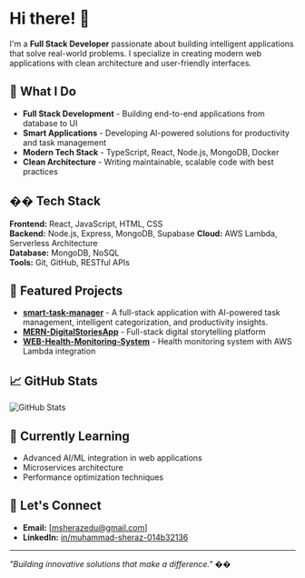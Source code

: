 # Hi there! 👋

I'm a **Full Stack Developer** passionate about building intelligent applications that solve real-world problems. I specialize in creating modern web applications with clean architecture and user-friendly interfaces.

## 🚀 What I Do

- **Full Stack Development** - Building end-to-end applications from database to UI
- **Smart Applications** - Developing AI-powered solutions for productivity and task management
- **Modern Tech Stack** - TypeScript, React, Node.js, MongoDB, Docker
- **Clean Architecture** - Writing maintainable, scalable code with best practices

## ��️ Tech Stack

**Frontend:** React, JavaScript, HTML, CSS  
**Backend:** Node.js, Express, MongoDB, Supabase
**Cloud:** AWS Lambda, Serverless Architecture  
**Database:** MongoDB, NoSQL  
**Tools:** Git, GitHub, RESTful APIs

## 🌟 Featured Projects

- **[smart-task-manager](https://github.com/msheraz2022skipq/smart-task-manager)** - A full-stack application with AI-powered task management, intelligent categorization, and productivity insights.
- **[MERN-DigitalStoriesApp](https://github.com/msheraz2022skipq/MERN-DigitalStoriesApp)** - Full-stack digital storytelling platform
- **[WEB-Health-Monitoring-System](https://github.com/msheraz2022skipq/WEB-Health-Monitoring-System)** - Health monitoring system with AWS Lambda integration


## 📈 GitHub Stats

![GitHub Stats](https://github-readme-stats.vercel.app/api?username=msheraz2022skipq&show_icons=true&theme=default&hide_border=true)

## 🌱 Currently Learning

- Advanced AI/ML integration in web applications
- Microservices architecture
- Performance optimization techniques

## 💬 Let's Connect

- **Email:** [msherazedu@gmail.com]
- **LinkedIn:** [in/muhammad-sheraz-014b32136](https://linkedin.com/in/muhammad-sheraz-014b32136)

---

*"Building innovative solutions that make a difference."* ��
